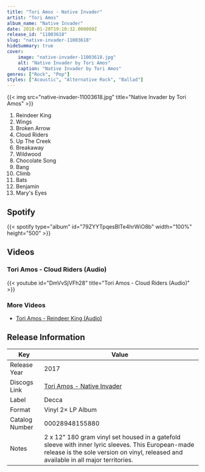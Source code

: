 ```yaml
---
title: "Tori Amos - Native Invader"
artist: "Tori Amos"
album_name: "Native Invader"
date: 2018-01-20T19:10:32.000000Z
release_id: "11003618"
slug: "native-invader-11003618"
hideSummary: true
cover:
    image: "native-invader-11003618.jpg"
    alt: "Native Invader by Tori Amos"
    caption: "Native Invader by Tori Amos"
genres: ["Rock", "Pop"]
styles: ["Acoustic", "Alternative Rock", "Ballad"]
---
```


{{< img src="native-invader-11003618.jpg" title="Native Invader by Tori Amos" >}}

<!-- section break -->

1. Reindeer King
2. Wings
3. Broken Arrow
4. Cloud Riders
5. Up The Creek
6. Breakaway
7. Wildwood
8. Chocolate Song
9. Bang
10. Climb
11. Bats
12. Benjamin
13. Mary's Eyes

<!-- section break -->


## Spotify
{{< spotify type="album" id="79ZYYTpqesBlTe4hrWiO8b" width="100%" height="500" >}}



## Videos
### Tori Amos - Cloud Riders (Audio)
{{< youtube id="DmVvSjVFh28" title="Tori Amos - Cloud Riders (Audio)" >}}<br>

### More Videos

- [Tori Amos - Reindeer King (Audio)](https://www.youtube.com/watch?v=ub0yooZAGOA)


## Release Information
|  Key           | Value                                                |
| ---------------| ---------------------------------------------------- |
| Release Year   | 2017                                   |
| Discogs Link   | [Tori Amos - Native Invader](https://www.discogs.com/release/11003618-Tori-Amos-Native-Invader) |
| Label          | Decca |
| Format         | Vinyl 2× LP Album |
| Catalog Number | 00028948155880 |
| Notes | 2 x 12" 180 gram vinyl set housed in a gatefold sleeve with inner lyric sleeves.  This European-made release is the sole version on vinyl, released and available in all major territories. |